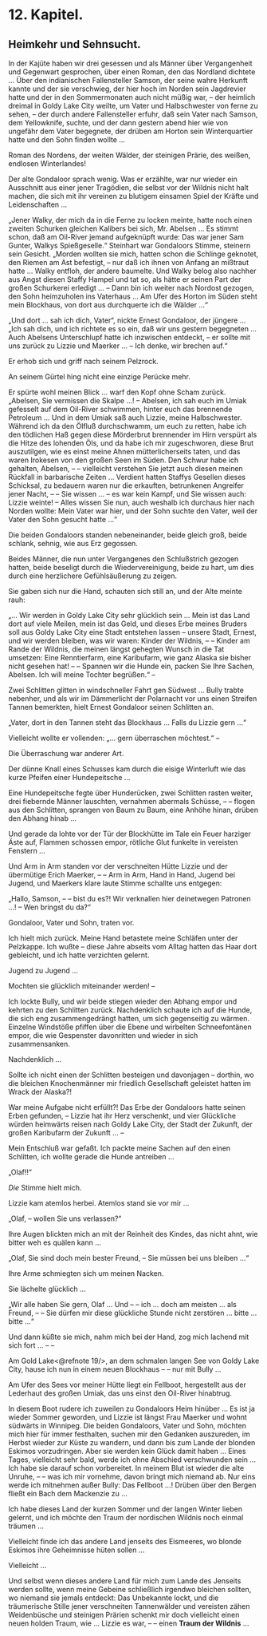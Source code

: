 12\. Kapitel.
============
Heimkehr und Sehnsucht.
------------

In der Kajüte haben wir drei gesessen und als Männer über Vergangenheit und
Gegenwart gesprochen, über einen Roman, den das Nordland dichtete … Über den
indianischen Fallensteller Samson, der seine wahre Herkunft kannte und der sie
verschwieg, der hier hoch im Norden sein Jagdrevier hatte und der in den
Sommermonaten auch nicht müßig war, – der heimlich dreimal in Goldy Lake City
weilte, um Vater und Halbschwester von ferne zu sehen, – der durch andere
Fallensteller erfuhr, daß sein Vater nach Samson, dem Yellowknife, suchte, und
der dann gestern abend hier wie von ungefähr dem Vater begegnete, der drüben am
Horton sein Winterquartier hatte und den Sohn finden wollte …

Roman des Nordens, der weiten Wälder, der steinigen Prärie, des weißen,
endlosen Winterlandes!

Der alte Gondaloor sprach wenig. Was er erzählte, war nur wieder ein Ausschnitt
aus einer jener Tragödien, die selbst vor der Wildnis nicht halt machen, die
sich mit ihr vereinen zu blutigem einsamen Spiel der Kräfte und Leidenschaften
…

„Jener Walky, der mich da in die Ferne zu locken meinte, hatte noch einen
zweiten Schurken gleichen Kalibers bei sich, Mr. Abelsen … Es stimmt schon, daß
am Oil-River jemand aufgeknüpft wurde: Das war jener Sam Gunter, Walkys
Spießgeselle.“ Steinhart war Gondaloors Stimme, steinern sein Gesicht. „Morden
wollten sie mich, hatten schon die Schlinge geknotet, den Riemen am Ast
befestigt, – nur daß ich ihnen von Anfang an mißtraut hatte … Walky entfloh,
der andere baumelte. Und Walky belog also nachher aus Angst diesen Staffy
Hampel und tat so, als hätte er seinen Part der großen Schurkerei erledigt … –
Dann bin ich weiter nach Nordost gezogen, den Sohn heimzuholen ins Vaterhaus …
Am Ufer des Horton im Süden steht mein Blockhaus, von dort aus durchquerte ich
die Wälder …“

„Und dort … sah ich dich, Vater“, nickte Ernest Gondaloor, der jüngere … „Ich
sah dich, und ich richtete es so ein, daß wir uns gestern begegneten … Auch
Abelsens Unterschlupf hatte ich inzwischen entdeckt, – er sollte mit uns zurück
zu Lizzie und Maerker … – Ich denke, wir brechen auf.“

Er erhob sich und griff nach seinem Pelzrock.

An seinem Gürtel hing nicht eine einzige Perücke mehr.

Er spürte wohl meinen Blick … warf den Kopf ohne Scham zurück. „Abelsen, Sie
vermissen die Skalpe …! – Abelsen, ich sah euch im Umiak gefesselt auf dem
Oil-River schwimmen, hinter euch das brennende Petroleum … Und in dem Umiak saß
auch Lizzie, meine Halbschwester. Während ich da den Ölfluß durchschwamm, um
euch zu retten, habe ich den tödlichen Haß gegen diese Mörderbrut brennender im
Hirn verspürt als die Hitze des lohenden Öls, und da habe ich mir zugeschworen,
diese Brut auszutilgen, wie es einst meine Ahnen mütterlicherseits taten, und
das waren Irokesen von den großen Seen im Süden. Den Schwur habe ich gehalten,
Abelsen, – – vielleicht verstehen Sie jetzt auch diesen meinen Rückfall in
barbarische Zeiten … Verdient hatten Staffys Gesellen dieses Schicksal, zu
bedauern waren nur die erkauften, betrunkenen Angreifer jener Nacht, – – Sie
wissen … – es war kein Kampf, und Sie wissen auch: Lizzie weinte! – Alles
wissen Sie nun, auch weshalb ich durchaus hier nach Norden wollte: Mein Vater
war hier, und der Sohn suchte den Vater, weil der Vater den Sohn gesucht hatte
…“

Die beiden Gondaloors standen nebeneinander, beide gleich groß, beide schlank,
sehnig, wie aus Erz gegossen.

Beides Männer, die nun unter Vergangenes den Schlußstrich gezogen hatten, beide
beseligt durch die Wiedervereinigung, beide zu hart, um dies durch eine
herzlichere Gefühlsäußerung zu zeigen.

Sie gaben sich nur die Hand, schauten sich still an, und der Alte meinte rauh:

„… Wir werden in Goldy Lake City sehr glücklich sein … Mein ist das Land dort
auf viele Meilen, mein ist das Geld, und dieses Erbe meines Bruders soll aus
Goldy Lake City eine Stadt entstehen lassen – unsere Stadt, Ernest, und wir
werden bleiben, was wir waren: Kinder der Wildnis, – – Kinder am Rande der
Wildnis, die meinen längst gehegten Wunsch in die Tat umsetzen: Eine
Renntierfarm, eine Karibufarm, wie ganz Alaska sie bisher nicht gesehen hat! –
– Spannen wir die Hunde ein, packen Sie Ihre Sachen, Abelsen. Ich will meine
Tochter begrüßen.“ –

Zwei Schlitten glitten in windschneller Fahrt gen Südwest … Bully trabte
nebenher, und als wir im Dämmerlicht der Polarnacht vor uns einen Streifen
Tannen bemerkten, hielt Ernest Gondaloor seinen Schlitten an.

„Vater, dort in den Tannen steht das Blockhaus … Falls du Lizzie gern …“

Vielleicht wollte er vollenden: „… gern überraschen möchtest.“ –

Die Überraschung war anderer Art.

Der dünne Knall eines Schusses kam durch die eisige Winterluft wie das kurze
Pfeifen einer Hundepeitsche …

Eine Hundepeitsche fegte über Hunderücken, zwei Schlitten rasten weiter, drei
fiebernde Männer lauschten, vernahmen abermals Schüsse, – – flogen aus den
Schlitten, sprangen von Baum zu Baum, eine Anhöhe hinan, drüben den Abhang
hinab …

Und gerade da lohte vor der Tür der Blockhütte im Tale ein Feuer harziger Äste
auf, Flammen schossen empor, rötliche Glut funkelte in vereisten Fenstern …

Und Arm in Arm standen vor der verschneiten Hütte Lizzie und der übermütige
Erich Maerker, – – Arm in Arm, Hand in Hand, Jugend bei Jugend, und Maerkers
klare laute Stimme schallte uns entgegen:

„Hallo, Samson, – – bist du es?! Wir verknallen hier deinetwegen Patronen …! –
Wen bringst du da?“

Gondaloor, Vater und Sohn, traten vor.

Ich hielt mich zurück. Meine Hand betastete meine Schläfen unter der Pelzkappe.
Ich wußte – diese Jahre abseits vom Alltag hatten das Haar dort gebleicht, und
ich hatte verzichten gelernt.

Jugend zu Jugend …

Mochten sie glücklich miteinander werden! –

Ich lockte Bully, und wir beide stiegen wieder den Abhang empor und kehrten zu
den Schlitten zurück. Nachdenklich schaute ich auf die Hunde, die sich eng
zusammengedrängt hatten, um sich gegenseitig zu wärmen. Einzelne Windstöße
pfiffen über die Ebene und wirbelten Schneefontänen empor, die wie Gespenster
davonritten und wieder in sich zusammensanken.

Nachdenklich …

Sollte ich nicht einen der Schlitten besteigen und davonjagen – dorthin, wo die
bleichen Knochenmänner mir friedlich Gesellschaft geleistet hatten im Wrack der
Alaska?!

War meine Aufgabe nicht erfüllt?! Das Erbe der Gondaloors hatte seinen Erben
gefunden, – Lizzie hat ihr Herz verschenkt, und vier Glückliche würden
heimwärts reisen nach Goldy Lake City, der Stadt der Zukunft, der großen
Karibufarm der Zukunft … –

Mein Entschluß war gefaßt. Ich packte meine Sachen auf den einen Schlitten, ich
wollte gerade die Hunde antreiben …

„Olaf!!“

*Die* Stimme hielt mich.

Lizzie kam atemlos herbei. Atemlos stand sie vor mir …

„Olaf, – wollen Sie uns verlassen?“

Ihre Augen blickten mich an mit der Reinheit des Kindes, das nicht ahnt, wie
bitter weh es quälen kann …

„Olaf, Sie sind doch mein bester Freund, – Sie müssen bei uns bleiben …“

Ihre Arme schmiegten sich um meinen Nacken.

Sie lächelte glücklich …

„Wir alle haben Sie gern, Olaf … Und – – ich … doch am meisten … als Freund, –
– Sie dürfen mir diese glückliche Stunde nicht zerstören … bitte … bitte …“

Und dann küßte sie mich, nahm mich bei der Hand, zog mich lachend mit sich fort
… – –

Am Gold Lake<@refnote 19/>, an dem schmalen langen See von Goldy Lake City,
hause ich nun in einem neuen Blockhaus – – nur mit Bully …

Am Ufer des Sees vor meiner Hütte liegt ein Fellboot, hergestellt aus der
Lederhaut des großen Umiak, das uns einst den Oil-River hinabtrug.

In diesem Boot rudere ich zuweilen zu Gondaloors Heim hinüber … Es ist ja
wieder Sommer geworden, und Lizzie ist längst Frau Maerker und wohnt südwärts
in Winnipeg. Die beiden Gondaloors, Vater und Sohn, möchten mich hier für immer
festhalten, suchen mir den Gedanken auszureden, im Herbst wieder zur Küste zu
wandern, und dann bis zum Lande der blonden Eskimos vorzudringen. Aber sie
werden kein Glück damit haben … Eines Tages, vielleicht sehr bald, werde ich
ohne Abschied verschwunden sein … Ich habe sie darauf schon vorbereitet. In
meinem Blut ist wieder die alte Unruhe, – – was ich mir vornehme, davon bringt
mich niemand ab. Nur eins werde ich mitnehmen außer Bully: Das Fellboot …!
Drüben über den Bergen fließt ein Bach dem Mackenzie zu …

Ich habe dieses Land der kurzen Sommer und der langen Winter lieben gelernt,
und ich möchte den Traum der nordischen Wildnis noch einmal träumen …

Vielleicht finde ich das andere Land jenseits des Eismeeres, wo blonde Eskimos
ihre Geheimnisse hüten sollen …

Vielleicht …

Und selbst wenn dieses andere Land für mich zum Lande des Jenseits werden
sollte, wenn meine Gebeine schließlich irgendwo bleichen sollten, wo niemand
sie jemals entdeckt: Das Unbekannte lockt, und die träumerische Stille jener
verschneiten Tannenwälder und vereisten zähen Weidenbüsche und steinigen
Prärien schenkt mir doch vielleicht einen neuen holden Traum, wie … Lizzie es
war, – – einen __Traum der Wildnis__ …


